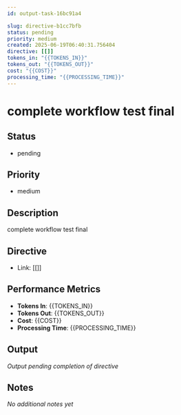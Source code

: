 ```yaml
---
id: output-task-16bc91a4

slug: directive-b1cc7bfb
status: pending
priority: medium
created: 2025-06-19T06:40:31.756404
directive: [[]]
tokens_in: "{{TOKENS_IN}}"
tokens_out: "{{TOKENS_OUT}}"
cost: "{{COST}}"
processing_time: "{{PROCESSING_TIME}}"
---
```


# complete workflow test final

## Status
- pending

## Priority  
- medium

## Description
complete workflow test final

## Directive
- Link: [[]]

## Performance Metrics
- **Tokens In**: {{TOKENS_IN}}
- **Tokens Out**: {{TOKENS_OUT}}  
- **Cost**: {{COST}}
- **Processing Time**: {{PROCESSING_TIME}}

## Output
_Output pending completion of directive_

## Notes
_No additional notes yet_